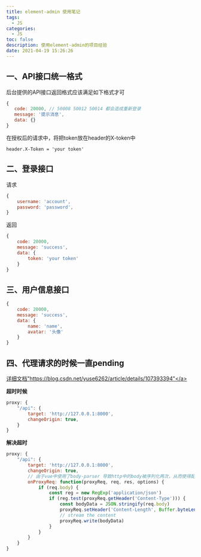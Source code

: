 ```yaml
---
title: element-admin 使用笔记
tags:
  - JS
categories:
  - JS
toc: false
description: 使用element-admin的项目经验
date: 2021-04-19 15:26:26
---
```


## 一、API接口统一格式

后台提供的API接口返回格式应该满足如下格式才可

```javascript
{
   code: 20000, // 50008 50012 50014 都会造成重新登录
   message: '提示消息',
   data: {}
}
```

<!--more-->

在授权后的请求中，将把token放在header的X-token中

```
header.X-Token = 'your token'
```

## 二、登录接口

请求

```javascript
{
    username: 'account',
    password: 'password',
}
```

返回

```javascript
{
    code: 20000,
    message: 'success',
    data: {
        token: 'your token'
    }
}
```

## 三、用户信息接口

```javascript
{
    code: 20000,
    message: 'success',
    data: {
        name: 'name',
        avatar: '头像'
    }
}
```

## 四、代理请求的时候一直pending

<a href="https://blog.csdn.net/yuse6262/article/details/107393394" target="_blank">详细文档"https://blog.csdn.net/yuse6262/article/details/107393394"</a>

**超时时候**

```javascript
proxy: {
    "/api": {
        target: 'http://127.0.0.1:8000',
        changeOrigin: true,
    }
}
```

**解决超时**

```javascript
proxy: {
    "/api": {
        target: 'http://127.0.0.1:8000',
        changeOrigin: true,
        // 由于vue中使用了body-parser 导致http中的body被序列化两次，从而使得配置代理后后端无法获取body中的数据
        onProxyReq: function(proxyReq, req, res, options) {
            if (req.body) {
                const reg = new RegExp('application/json') 
                if (reg.test(proxyReq.getHeader('Content-Type'))) {
                    const bodyData = JSON.stringify(req.body) 
                    proxyReq.setHeader('Content-Length', Buffer.byteLength(bodyData))
                    // stream the content
                    proxyReq.write(bodyData)
                }
            }
        }
    }
}
```